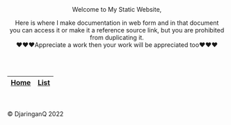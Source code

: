 

<div align="center">
Welcome to My Static Website, 

Here is where I make documentation in web form and in that document<br>you can access it or make it a reference source link, but you are prohibited from duplicating it.
<br>
♥♥♥Appreciate a work then your work will be appreciated too♥♥♥

</div>

<br>
<br>


| [Home](https://mrofiq466.github.io/pages/) | [List](https://mrofiq466.github.io/pages/0list/) |
| ------ | ------ |


<br>
<br>
© DjaringanQ 2022
